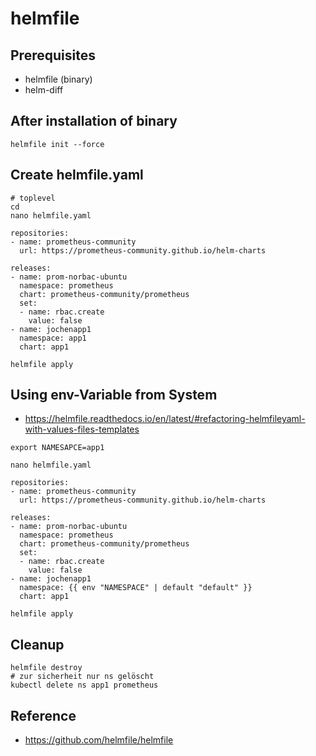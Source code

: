 # helmfile 

## Prerequisites 

  * helmfile (binary)
  * helm-diff

## After installation of binary

```
helmfile init --force
```

## Create helmfile.yaml 

```
# toplevel
cd
nano helmfile.yaml
```

```
repositories:
- name: prometheus-community
  url: https://prometheus-community.github.io/helm-charts

releases:
- name: prom-norbac-ubuntu
  namespace: prometheus
  chart: prometheus-community/prometheus
  set:
  - name: rbac.create
    value: false
- name: jochenapp1
  namespace: app1
  chart: app1
```

```
helmfile apply
```

## Using env-Variable from System 

  * https://helmfile.readthedocs.io/en/latest/#refactoring-helmfileyaml-with-values-files-templates

```
export NAMESAPCE=app1
```

```
nano helmfile.yaml
```

```
repositories:
- name: prometheus-community
  url: https://prometheus-community.github.io/helm-charts

releases:
- name: prom-norbac-ubuntu
  namespace: prometheus
  chart: prometheus-community/prometheus
  set:
  - name: rbac.create
    value: false
- name: jochenapp1
  namespace: {{ env "NAMESPACE" | default "default" }}
  chart: app1
```

```
helmfile apply
```

## Cleanup 

```
helmfile destroy
# zur sicherheit nur ns gelöscht
kubectl delete ns app1 prometheus 
```


## Reference 

  * https://github.com/helmfile/helmfile
